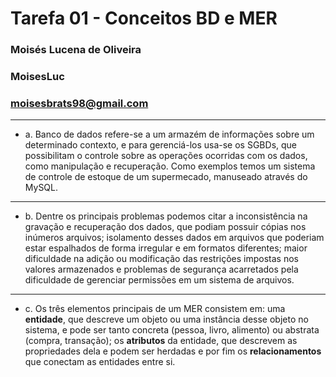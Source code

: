 # Tarefa 01 - Conceitos BD e MER
### Moisés Lucena de Oliveira 
### MoisesLuc 
### moisesbrats98@gmail.com
---
* a. Banco de dados refere-se a um armazém de informações sobre um determinado contexto, e para gerenciá-los usa-se os SGBDs, que possibilitam o controle sobre as operações ocorridas com os dados, como manipulação e recuperação. Como exemplos temos um sistema de controle de estoque de um supermecado, manuseado através do MySQL.
---
* b. Dentre os principais problemas podemos citar a inconsistência na gravação e recuperação dos dados, que podiam possuir cópias nos inúmeros arquivos; isolamento desses dados em arquivos que poderiam estar espalhados de forma irregular e em formatos diferentes; maior dificuldade na adição ou modificação das restrições impostas nos valores armazenados e problemas de segurança acarretados pela dificuldade de gerenciar permissões em um sistema de arquivos.
---
* c. Os três elementos principais de um MER consistem em: uma **entidade**, que descreve um objeto ou uma instância desse objeto no sistema, e pode ser tanto concreta (pessoa, livro, alimento) ou abstrata (compra, transação); os **atributos** da entidade, que descrevem as propriedades dela e podem ser herdadas e por fim os **relacionamentos** que conectam as entidades entre si.